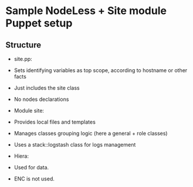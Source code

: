 # Sample NodeLess + Site module Puppet setup

## Structure

- site.pp:
 - Sets identifying variables as top scope, according to hostname or other facts
 - Just includes the site class
 - No nodes declarations

- Module site:
 - Provides local files and templates
 - Manages classes grouping logic (here a general + role classes)
 - Uses a stack::logstash class for logs management

- Hiera:
 - Used for data.

- ENC is not used.

